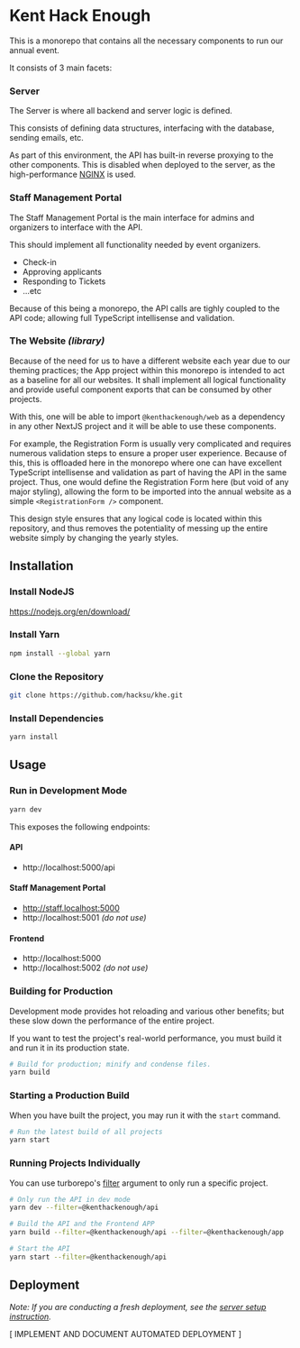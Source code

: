 # Kent Hack Enough

This is a monorepo that contains all the necessary components to run our annual event.

It consists of 3 main facets:

### Server

The Server is where all backend and server logic is defined.

This consists of defining data structures, interfacing with the database, sending emails, etc.

As part of this environment, the API has built-in reverse proxying to the other components. This is disabled when deployed to the server, as the high-performance [NGINX](https://www.nginx.com/) is used.

### Staff Management Portal

The Staff Management Portal is the main interface for admins and organizers to interface with the API.

This should implement all functionality needed by event organizers.
- Check-in
- Approving applicants
- Responding to Tickets
- ...etc

Because of this being a monorepo, the API calls are tighly coupled to the API code; allowing full TypeScript intellisense and validation.

### The Website *(library)*

Because of the need for us to have a different website each year due to our theming practices; the App project within this monorepo is intended to act as a baseline for all our websites. It shall implement all logical functionality and provide useful component exports that can be consumed by other projects.

With this, one will be able to import `@kenthackenough/web` as a dependency in any other NextJS project and it will be able to use these components.

For example, the Registration Form is usually very complicated and requires numerous validation steps to ensure a proper user experience. Because of this, this is offloaded here in the monorepo where one can have excellent TypeScript intellisense and validation as part of having the API in the same project. Thus, one would define the Registration Form here (but void of any major styling), allowing the form to be imported into the annual website as a simple `<RegistrationForm />` component.

This design style ensures that any logical code is located within this repository, and thus removes the potentiality of messing up the entire website simply by changing the yearly styles.


## Installation

### Install NodeJS
https://nodejs.org/en/download/

### Install Yarn
```bash
npm install --global yarn
```

### Clone the Repository

```bash
git clone https://github.com/hacksu/khe.git
```

### Install Dependencies
```bash
yarn install
```

## Usage

### Run in Development Mode
```bash
yarn dev
```

This exposes the following endpoints:

#### API
- http://localhost:5000/api

#### Staff Management Portal
- http://staff.localhost:5000
- http://localhost:5001 *(do not use)*

#### Frontend
- http://localhost:5000
- http://localhost:5002 *(do not use)*

### Building for Production

Development mode provides hot reloading and various other benefits; but these slow down the performance of the entire project.

If you want to test the project's real-world performance, you must build it and run it in its production state.

```bash
# Build for production; minify and condense files.
yarn build
```

### Starting a Production Build

When you have built the project, you may run it with the `start` command.

```bash
# Run the latest build of all projects
yarn start
```


### Running Projects Individually

You can use turborepo's [filter](https://turborepo.org/docs/core-concepts/filtering) argument to only run a specific project.

```bash
# Only run the API in dev mode
yarn dev --filter=@kenthackenough/api
```

```bash
# Build the API and the Frontend APP
yarn build --filter=@kenthackenough/api --filter=@kenthackenough/app
```


```bash
# Start the API
yarn start --filter=@kenthackenough/api
```

## Deployment

*Note: If you are conducting a fresh deployment, see the [server setup instruction](./docs/SERVER.md).*

[ IMPLEMENT AND DOCUMENT AUTOMATED DEPLOYMENT ]





